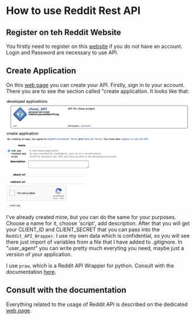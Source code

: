 # How to use Reddit Rest API

## Register on teh Reddit Website

You firstly need to register on this [website](https://www.reddit.com) if you do not have an account. Login and Password are necessary to use API.

## Create Application

On this [web page](https://www.reddit.com/prefs/apps) you can create your API. Firstly, sign in to your account. There you are to see the section called "create application. It looks like that:

![ ](../Streamlit/Pictures/API%20page.png)

I've already created mine, but you can do the same for your purposes. Choose a name for it, choose 'script', add description. After that you will get your CLIENT_ID and CLIENT_SECRET that you can pass into the `Reddit_API_Wrapper`.  I use my own data which is confidential, so you will see there just import of variables from a file that I have added to .gitignore.  In "user_agent" you can write pretty much everyting you need, maybe just a version of your application. 

I use `praw`, which is a Reddit API Wrapper for python. Consult with the documentation [here](https://praw.readthedocs.io/en/stable/#getting-started).

## Consult with the documentation

Everything related to the usage of Reddit API is described on the dedicated [web page](https://www.reddit.com/dev/api/).